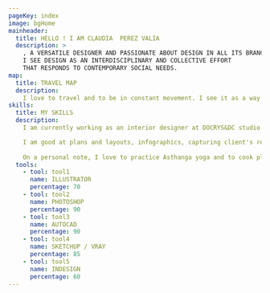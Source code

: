 ```yaml
---
pageKey: index
image: bgHome
mainheader:
  title: HELLO ! I AM CLAUDIA  PEREZ VALIA
  description: >
    , A VERSATILE DESIGNER AND PASSIONATE ABOUT DESIGN IN ALL ITS BRANCHES.
    I SEE DESIGN AS AN INTERDISCIPLINARY AND COLLECTIVE EFFORT
    THAT RESPONDS TO CONTEMPORARY SOCIAL NEEDS.
map:
  title: TRAVEL MAP
  description: 
    I love to travel and to be in constant movement. I see it as a way to nourish myself with other cultures and lifestyles. My life experiences are reflected on my designs.
skills:
  title: MY SKILLS
  description:
    I am currently working as an interior designer at DOCRYS&DC studio. My work is both as a commercial and project designer, and I am involved in the project from start to finish, from first data collection with the client, (creative design process, logistics, material orders, execution on-site...) until its completion.

    I am good at plans and layouts, infographics, capturing client's requirements, giving creative solutions, and conceptualizing projects. I like to work with technology but I am also proficient with more organic techniques like drawing and "collage".
    
    On a personal note, I love to practice Asthanga yoga and to cook plant-based food!
  tools:
    - tool: tool1
      name: ILLUSTRATOR
      percentage: 70
    - tool: tool2
      name: PHOTOSHOP
      percentage: 90
    - tool: tool3
      name: AUTOCAD
      percentage: 90
    - tool: tool4
      name: SKETCHUP / VRAY
      percentage: 85
    - tool: tool5
      name: INDESIGN
      percentage: 60
---
```

